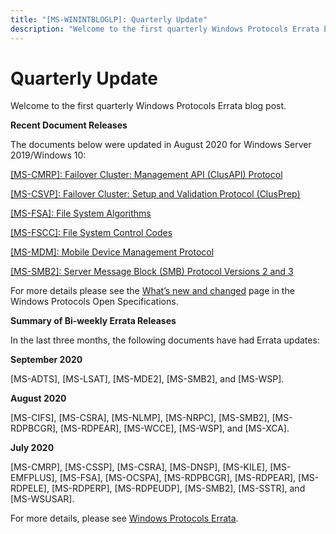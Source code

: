 ```yaml
---
title: "[MS-WININTBLOGLP]: Quarterly Update"
description: "Welcome to the first quarterly Windows Protocols Errata blog post.  Recent Document Releases  The documents below were updated in August 2020 for"
---
```


# Quarterly Update

<p> </p>
<p>Welcome to the first quarterly Windows Protocols Errata blog
post.</p>

<p><b>Recent Document Releases</b></p>

<p>The documents below were updated in August 2020 for Windows
Server 2019/Windows 10:</p>

<p><span><a href="https://docs.microsoft.com/en-us/openspecs/windows_protocols/ms-cmrp/ba4117c0-530e-4e70-a085-4b4cf5bbf193">[MS-CMRP]:
Failover Cluster: Management API (ClusAPI) Protocol</a></span></p>

<p><span><a href="https://docs.microsoft.com/en-us/openspecs/windows_protocols/ms-csvp/600931f0-739b-4c09-8ddf-05555438c279">[MS-CSVP]:
Failover Cluster: Setup and Validation Protocol (ClusPrep)</a></span></p>

<p><span><a href="https://docs.microsoft.com/en-us/openspecs/windows_protocols/ms-fsa/860b1516-c452-47b4-bdbc-625d344e2041">[MS-FSA]:
File System Algorithms</a></span></p>

<p><span><a href="https://docs.microsoft.com/en-us/openspecs/windows_protocols/ms-fscc/efbfe127-73ad-4140-9967-ec6500e66d5e">[MS-FSCC]:
File System Control Codes</a></span></p>

<p><span><a href="https://docs.microsoft.com/en-us/openspecs/windows_protocols/ms-mdm/33769a92-ac31-47ef-ae7b-dc8501f7104f">[MS-MDM]:
Mobile Device Management Protocol</a></span></p>

<p><span><a href="https://docs.microsoft.com/en-us/openspecs/windows_protocols/ms-smb2/5606ad47-5ee0-437a-817e-70c366052962">[MS-SMB2]:
Server Message Block (SMB) Protocol Versions 2 and 3</a></span></p>

<p>For more details please see the <span><a href="https://docs.microsoft.com/en-us/openspecs/windows_protocols/MS-WINPROTLP/e168a474-7de2-421c-b460-91adf87692a3">What’s
new and changed</a></span> page in the Windows Protocols Open Specifications.</p>

<p><b>Summary of Bi-weekly Errata Releases</b></p>

<p>In the last three months, the following documents have had
Errata updates:</p>

<p><b>September 2020</b></p>

<p>[MS-ADTS], [MS-LSAT], [MS-MDE2], [MS-SMB2], and [MS-WSP].</p>

<p><b>August 2020</b></p>

<p>[MS-CIFS], [MS-CSRA], [MS-NLMP], [MS-NRPC], [MS-SMB2],
[MS-RDPBCGR], [MS-RDPEAR], [MS-WCCE], [MS-WSP], and [MS-XCA].</p>

<p><b>July 2020</b></p>

<p>[MS-CMRP], [MS-CSSP], [MS-CSRA], [MS-DNSP], [MS-KILE],
[MS-EMFPLUS], [MS-FSA], [MS-OCSPA], [MS-RDPBCGR], [MS-RDPEAR], [MS-RDPELE],
[MS-RDPERP], [MS-RDPEUDP], [MS-SMB2], [MS-SSTR], and [MS-WSUSAR].</p>

<p>For more details, please see <span><a href="https://docs.microsoft.com/en-us/openspecs/windows_protocols/MS-WINERRATA/314fe022-28ea-4bd9-93ac-7941ecf9ca10">Windows
Protocols Errata</a></span>.</p>


                